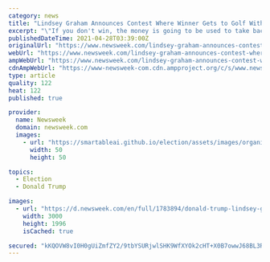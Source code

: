 ```yaml
---
category: news
title: "Lindsey Graham Announces Contest Where Winner Gets to Golf With Trump and Him"
excerpt: "\"If you don't win, the money is going to be used to take back the House and the Senate, so we can stop this slide to socialism,\" Graham said."
publishedDateTime: 2021-04-28T03:39:00Z
originalUrl: "https://www.newsweek.com/lindsey-graham-announces-contest-where-winner-gets-golf-trump-him-1586971"
webUrl: "https://www.newsweek.com/lindsey-graham-announces-contest-where-winner-gets-golf-trump-him-1586971"
ampWebUrl: "https://www.newsweek.com/lindsey-graham-announces-contest-where-winner-gets-golf-trump-him-1586971?amp=1"
cdnAmpWebUrl: "https://www-newsweek-com.cdn.ampproject.org/c/s/www.newsweek.com/lindsey-graham-announces-contest-where-winner-gets-golf-trump-him-1586971?amp=1"
type: article
quality: 122
heat: 122
published: true

provider:
  name: Newsweek
  domain: newsweek.com
  images:
    - url: "https://smartableai.github.io/election/assets/images/organizations/newsweek.com-50x50.jpg"
      width: 50
      height: 50

topics:
  - Election
  - Donald Trump

images:
  - url: "https://d.newsweek.com/en/full/1783894/donald-trump-lindsey-graham-golf-contest-tournament.jpg"
    width: 3000
    height: 1996
    isCached: true

secured: "kKQOVW8vI0H0gUiZmfZY2/9tbYSURjwlSHK9WfXYOk2cHT+X0B7owwJ68BL3RG9fFRjFuNhfI/l5eaqQj6oY6YpY4eF7lcurDrwusYaFP69cpa+WTorE9y4k3qSN+KqZ/Tz//vACKEU8a0HVMNQdOruWN/3I0M1M27JtHlWmVrWe+/oEv0hGf0/ukFzEJIaQbmZuHdHTZKn4lCgw8U8DQJlDo7ZFHQaFCdqEgcG7s49MFYYz2h4APwkaOys1KiEnJyyJhB+jYdzawDge2WlCFvHStYGyye6p7yp7yEX5kQ5R2UqxSVHrvUorFoZ6e2Q3zh4XontCHh+rgwLKjt6u5We+fCqSrOMkiApatIXcERs=;ikAclQumGqhYhl6rpS+mUg=="
---
```


